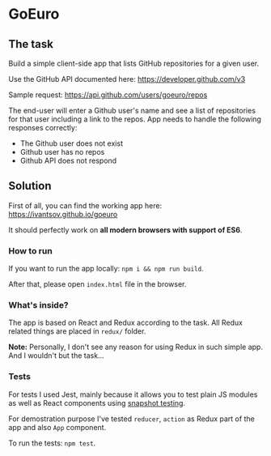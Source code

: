 # GoEuro

## The task

Build a simple client-side app that lists GitHub repositories for a given user.

Use the GitHub API documented here: https://developer.github.com/v3 

Sample request: https://api.github.com/users/goeuro/repos

The end-user will enter a Github user's name and see a list of repositories for that user including a link to the repos. App needs to handle the following responses correctly:

- The Github user does not exist
- Github user has no repos
- Github API does not respond

## Solution

First of all, you can find the working app here: https://ivantsov.github.io/goeuro

It should perfectly work on **all modern browsers with support of ES6**.

### How to run

If you want to run the app locally: `npm i && npm run build`.

After that, please open `index.html` file in the browser.

### What's inside?

The app is based on React and Redux according to the task. All Redux related things are placed in `redux/` folder.

**Note:** Personally, I don't see any reason for using Redux in such simple app. And I wouldn't but the task...

### Tests

For tests I used Jest, mainly because it allows you to test plain JS modules as well as React components using [snapshot testing](https://facebook.github.io/jest/docs/tutorial-react.html#snapshot-testing).

For demostration purpose I've tested `reducer`, `action` as Redux part of the app and also `App` component.

To run the tests: `npm test`.

